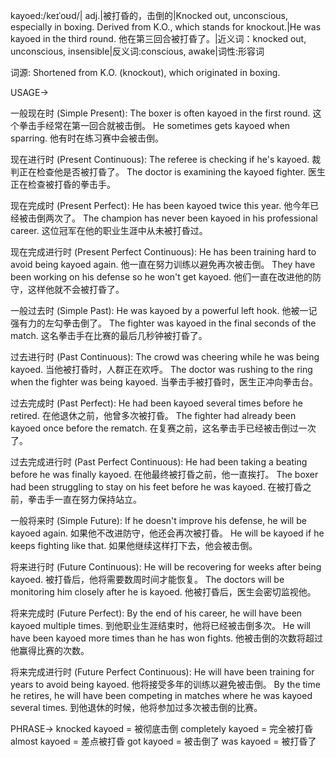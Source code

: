 kayoed:/keɪˈoʊd/| adj.|被打昏的，击倒的|Knocked out, unconscious, especially in boxing.  Derived from K.O., which stands for knockout.|He was kayoed in the third round. 他在第三回合被打昏了。|近义词：knocked out, unconscious, insensible|反义词:conscious, awake|词性:形容词

词源:
Shortened from K.O. (knockout), which originated in boxing.

USAGE->

一般现在时 (Simple Present):
The boxer is often kayoed in the first round.  这个拳击手经常在第一回合就被击倒。
He sometimes gets kayoed when sparring. 他有时在练习赛中会被击倒。


现在进行时 (Present Continuous):
The referee is checking if he's kayoed.  裁判正在检查他是否被打昏了。
The doctor is examining the kayoed fighter. 医生正在检查被打昏的拳击手。


现在完成时 (Present Perfect):
He has been kayoed twice this year.  他今年已经被击倒两次了。
The champion has never been kayoed in his professional career.  这位冠军在他的职业生涯中从未被打昏过。


现在完成进行时 (Present Perfect Continuous):
He has been training hard to avoid being kayoed again. 他一直在努力训练以避免再次被击倒。
They have been working on his defense so he won't get kayoed. 他们一直在改进他的防守，这样他就不会被打昏了。


一般过去时 (Simple Past):
He was kayoed by a powerful left hook. 他被一记强有力的左勾拳击倒了。
The fighter was kayoed in the final seconds of the match.  这名拳击手在比赛的最后几秒钟被打昏了。


过去进行时 (Past Continuous):
The crowd was cheering while he was being kayoed.  当他被打昏时，人群正在欢呼。
The doctor was rushing to the ring when the fighter was being kayoed.  当拳击手被打昏时，医生正冲向拳击台。


过去完成时 (Past Perfect):
He had been kayoed several times before he retired.  在他退休之前，他曾多次被打昏。
The fighter had already been kayoed once before the rematch.  在复赛之前，这名拳击手已经被击倒过一次了。


过去完成进行时 (Past Perfect Continuous):
He had been taking a beating before he was finally kayoed.  在他最终被打昏之前，他一直挨打。
The boxer had been struggling to stay on his feet before he was kayoed.  在被打昏之前，拳击手一直在努力保持站立。


一般将来时 (Simple Future):
If he doesn't improve his defense, he will be kayoed again.  如果他不改进防守，他还会再次被打昏。
He will be kayoed if he keeps fighting like that.  如果他继续这样打下去，他会被击倒。


将来进行时 (Future Continuous):
He will be recovering for weeks after being kayoed.  被打昏后，他将需要数周时间才能恢复。
The doctors will be monitoring him closely after he is kayoed.  他被打昏后，医生会密切监视他。


将来完成时 (Future Perfect):
By the end of his career, he will have been kayoed multiple times.  到他职业生涯结束时，他将已经被击倒多次。
He will have been kayoed more times than he has won fights. 他被击倒的次数将超过他赢得比赛的次数。


将来完成进行时 (Future Perfect Continuous):
He will have been training for years to avoid being kayoed. 他将接受多年的训练以避免被击倒。
By the time he retires, he will have been competing in matches where he was kayoed several times. 到他退休的时候，他将参加过多次被击倒的比赛。


PHRASE->
knocked kayoed = 被彻底击倒
completely kayoed = 完全被打昏
almost kayoed = 差点被打昏
got kayoed = 被击倒了
was kayoed = 被打昏了
